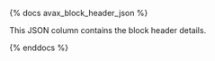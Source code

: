 {% docs avax_block_header_json %}

This JSON column contains the block header details. 

{% enddocs %}